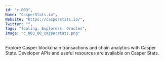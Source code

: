 ```yaml
--- 
id: "c_003", 
Name: "CasperStats.io", 
Website: "https://casperstats.io/", 
Twitter: "", 
Tags: "Tooling, Explorers, Oracles", 
Image: "c_003_00_casperstats.png" 
--- 
```

<!--lang:en--> 
Explore Casper blockchain transactions and chain analytics with Casper Stats. Developer APIs and useful resources are available on Casper Stats.
<!--lang:es--] 
Explora transacciones blockchain y analisis con Casper Stats. APIs de desarrollo y recursos útiles disponibles en Casper Stats.
<!--lang:de--] 
Erforschen Sie Casper Blockchain-Transaktionen und Kettenanalysen mit Casper Stats. Entwickler-APIs und nützliche Ressourcen sind auf Casper Stats verfügbar.
<!--lang:fr--] 
Explorez les transactions de la blockchain Casper et les analyses de la chaîne avec Casper Stats. Des API pour les développeurs et des ressources utiles sont disponibles sur Casper Stats.
<!--lang:pl--] 
Poznaj transakcje blockchain Casper i analitykę łańcucha za pomocą Casper Stats. Interfejsy API dla programistów i przydatne zasoby są dostępne na Casper Stats.
<!--lang:pt--] 
Explore as transacções da Casper blockchain e a análise da cadeia com as Estatísticas Casper. Os APIs de desenvolvedores e recursos úteis estão disponíveis nas Estatísticas Casper.
[!--lang:*-->
